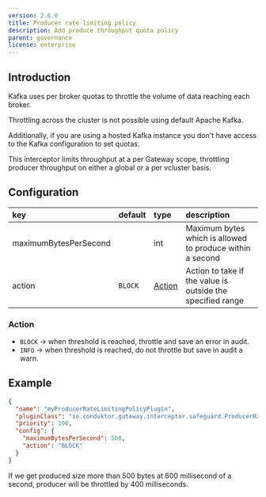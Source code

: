 ```yaml
---
version: 2.6.0
title: Producer rate limiting policy
description: Add produce throughput quota policy
parent: governance
license: enterprise
---
```


## Introduction

Kafka uses per broker quotas to throttle the volume of data reaching each broker.

Throttling across the cluster is not possible using default Apache Kafka.

Additionally, if you are using a hosted Kafka instance you don't have access to the Kafka configuration to set quotas.

This interceptor limits throughput at a per Gateway scope, throttling producer throughput on either a global or a per vcluster basis.

## Configuration

| key                   | default | type              | description                                                |
|:----------------------|:--------|:------------------|:-----------------------------------------------------------|
| maximumBytesPerSecond |         | int               | Maximum bytes which is allowed to produce within a second  |
| action                | `BLOCK` | [Action](#action) | Action to take if the value is outside the specified range |

### Action

- `BLOCK` → when threshold is reached, throttle and save an error in audit.
- `INFO` → when threshold is reached, do not throttle but save in audit a warn.

## Example

```json
{
  "name": "myProducerRateLimitingPolicyPlugin",
  "pluginClass": "io.conduktor.gateway.interceptor.safeguard.ProducerRateLimitingPolicyPlugin",
  "priority": 100,
  "config": {
    "maximumBytesPerSecond": 500,
    "action": "BLOCK"
  }
}
```

If we get produced size more than 500 bytes at 600 millisecond of a second, producer will be throttled by 400
milliseconds.
